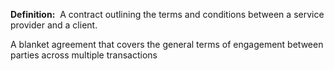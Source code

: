 **Definition:** 
 A contract outlining the terms and conditions between a service provider and a client.

A blanket agreement that covers the general terms of engagement between parties across multiple transactions